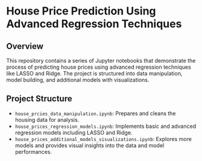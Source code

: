 # House Price Prediction Using Advanced Regression Techniques

## Overview
This repository contains a series of Jupyter notebooks that demonstrate the process of predicting house prices using advanced regression techniques like LASSO and Ridge. The project is structured into data manipulation, model building, and additional models with visualizations.

## Project Structure
- `house_prcies_data_manipulation.ipynb`: Prepares and cleans the housing data for analysis.
- `house_prices_regression_models.ipynb`: Implements basic and advanced regression models including LASSO and Ridge.
- `house_prices_additional_models_visualizations.ipynb`: Explores more models and provides visual insights into the data and model performances.
